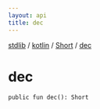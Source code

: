 ```yaml
---
layout: api
title: dec
---
```

[stdlib](../../index.md) / [kotlin](../index.md) / [Short](index.md) / [dec](dec.md)

# dec

```
public fun dec(): Short
```
